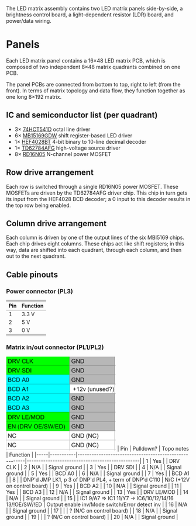 The LED matrix assembly contains two LED matrix panels side-by-side,
a brightness control board, a light-dependent resistor (LDR) board,
and power/data wiring.

# Panels
Each LED matrix panel contains a 16×48 LED matrix PCB, which is composed of two
independent
8×48 matrix quadrants combined on one PCB.

The panel PCBs are connected from bottom to top, right to left (from the front).
In terms of matrix topology and data flow, they function together
as one long 8×192 matrix.

## IC and semiconductor list (per quadrant)
- 3× [74HCT541D](https://assets.nexperia.com/documents/data-sheet/74HC_HCT541.pdf)
octal line driver
- 6× [MB15169GDW](https://www.neumueller.com/datenblatt/macroblock/MBI5169%20Datenblatt%20-%20Datasheet.pdf)
shift register-based LED driver
- 1× [HEF4028BT](https://assets.nexperia.com/documents/data-sheet/HEF4028B.pdf)
4-bit binary to 10-line decimal decoder
- 1× [TD62784AFG](https://docs.rs-online.com/bc35/0900766b80811071.pdf)
high-voltage source driver
- 8× [RD16N05](https://www.mouser.com/datasheet/2/149/RFD16N05SM-98571.pdf)
N-channel power MOSFET

## Row drive arrangement
Each row is switched through a single RD16N05 power MOSFET.
These MOSFETs are driven by the TD62784AFG driver chip.
This chip in turn gets its input from the HEF4028 BCD decoder;
a 0 input to this decoder results in the top row being enabled.

## Column drive arrangement
Each column is driven by one of the output lines of the six MBI5169 chips.
Each chip drives eight columns.
These chips act like shift registers; in this way, data are shifted into each
quadrant, through each column, and then out to the next quadrant.

## Cable pinouts
### Power connector (PL3)
| Pin | Function |
|-----|----------|
| 1   | 3.3 V    |
| 2   | 5 V      |
| 3   | 0 V      |
### Matrix in/out connector (PL1/PL2)
<img src="assets/matrix-pinout.png" alt="matrix connector pinout" width="300" />
| Pin | Pulldown? | Topo notes                                            |                                       Function |
|-----|-----------|-------------------------------------------------------|------------------------------------------------|
|  1  |       Yes |                                                       | DRV CLK                                        |
|  2  |       N/A |                                                       | Signal ground                                  |
|  3  |       Yes |                                                       | DRV SDI |
|  4  |       N/A |                                                       | Signal ground                                  |
|  5  |       Yes |                                                       | BCD A0 |
|  6  |       N/A |                                                       | Signal ground                                  |
|  7  |       Yes |                                                       |  BCD A1 |
|  8  |           | DNP'd JMP LK1, p 3 of DNP'd PL4, + term of DNP'd C110 | N/C (+12V on control board)  |
|  9  |       Yes |                                                       | BCD A2 |
| 10  |       N/A |                                                       | Signal ground                                  |
| 11  |       Yes |                                                       | BCD A3 |
| 12  |       N/A |                                                       | Signal ground                                  |
| 13  |       Yes |                                                       | DRV LE/MOD |
| 14  |       N/A |                                                       | Signal ground                                  |
| 15  |           | IC1 9/A7 => IC1 11/Y7 → IC6/10/12/14/16 13/!OE/SW/!ED | Output enable inv/Mode switch/Error detect inv |
| 16  |       N/A |                                                       | Signal ground                                  |
| 17  |           |                                                       | ? (N/C on control board)                       |
| 18  |       N/A |                                                       | Signal ground                                  |
| 19  |           |                                                       | ? (N/C on control board)                       |
| 20  |       N/A |                                                       | Signal ground                                  |
